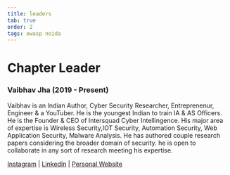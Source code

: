 ```yaml
---
title: leaders
tab: true
order: 2
tags: owasp noida
---
```


# **Chapter Leader**

### Vaibhav Jha (2019 - Present)

Vaibhav is an Indian Author, Cyber Security Researcher, Entreprenenur, Engineer & a YouTuber. 
He is the youngest Indian to train IA & AS Officers. He is the Founder & CEO of Intersquad Cyber Intellingence.
His major area of expertise is Wireless Security,IOT Security, Automation Security, Web Application Security, Malware Analysis. 
He has authored couple research papers considering the broader domain of security. he is open to collaborate in any sort of research meeting his expertise.

[Instagram](https://www.instagram.com/vaibhavkrjha) | [LinkedIn](https://www.linkedin.com/in/vaibhavkrjha) | [Personal Website](http://www.vaibhavjha.com)
